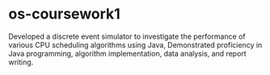 # os-coursework1
Developed a discrete event simulator to investigate the performance of various CPU scheduling algorithms using Java, Demonstrated proficiency in Java programming, algorithm implementation, data analysis, and report writing.
